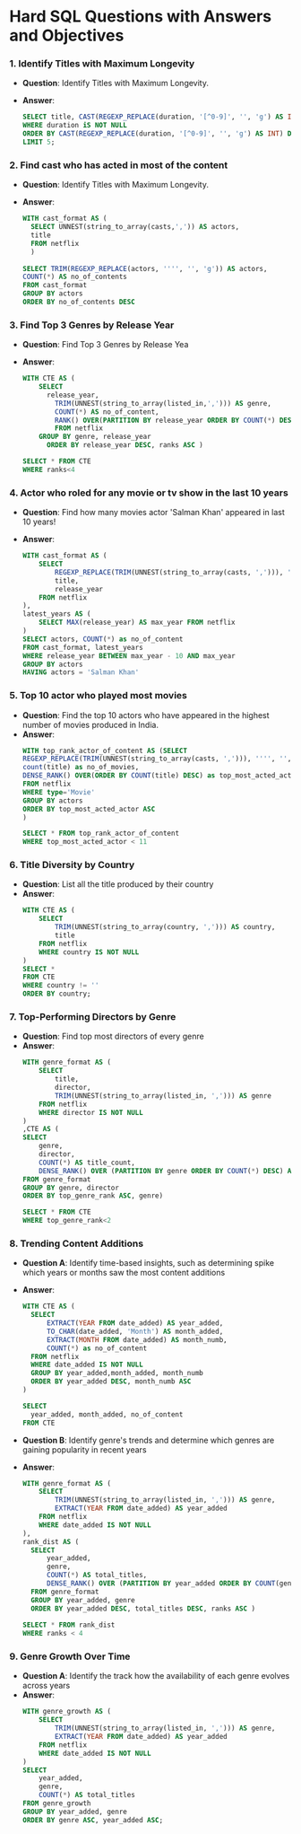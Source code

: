 <h1>Hard SQL Questions with Answers and Objectives </h1>


### 1. **Identify Titles with Maximum Longevity**

- **Question**:  Identify Titles with Maximum Longevity.

- **Answer**:
  ```sql
  SELECT title, CAST(REGEXP_REPLACE(duration, '[^0-9]', '', 'g') AS INT) FROM netflix
  WHERE duration iS NOT NULL	
  ORDER BY CAST(REGEXP_REPLACE(duration, '[^0-9]', '', 'g') AS INT) DESC 
  LIMIT 5;
  ```
    



### 2. **Find cast who has acted in most of the content**

- **Question**:  Identify Titles with Maximum Longevity.

- **Answer**:
  ```sql
  WITH cast_format AS (
  	SELECT UNNEST(string_to_array(casts,',')) AS actors, 
  	title 
  	FROM netflix
  	)
  	
  SELECT TRIM(REGEXP_REPLACE(actors, '''', '', 'g')) AS actors,
  COUNT(*) AS no_of_contents
  FROM cast_format
  GROUP BY actors
  ORDER BY no_of_contents DESC
  ```
    


### 3. **Find Top 3 Genres by Release Year**

- **Question**: Find Top 3 Genres by Release Yea

- **Answer**:
  ```sql
  WITH CTE AS (
      SELECT
        release_year,
  		  TRIM(UNNEST(string_to_array(listed_in,','))) AS genre,
  		  COUNT(*) AS no_of_content,
  		  RANK() OVER(PARTITION BY release_year ORDER BY COUNT(*) DESC) AS ranks
  		  FROM netflix 
      GROUP BY genre, release_year 
  		ORDER BY release_year DESC, ranks ASC )
  
  SELECT * FROM CTE
  WHERE ranks<4
  ```
    
### 4. **Actor who roled for any movie or tv show in the last 10 years**

- **Question**: Find how many movies actor 'Salman Khan' appeared in last 10 years!

- **Answer**:
  ```sql
  WITH cast_format AS (
      SELECT 
          REGEXP_REPLACE(TRIM(UNNEST(string_to_array(casts, ','))), '''', '', 'g') AS actors, 
          title,
          release_year
      FROM netflix
  ),
  latest_years AS (
      SELECT MAX(release_year) AS max_year FROM netflix
  )
  SELECT actors, COUNT(*) as no_of_content
  FROM cast_format, latest_years
  WHERE release_year BETWEEN max_year - 10 AND max_year
  GROUP BY actors
  HAVING actors = 'Salman Khan'
  ```

### 5. **Top 10 actor who played most movies**

- **Question**: Find the top 10 actors who have appeared in the highest number of movies produced in India.
- **Answer**:
  ```sql
  WITH top_rank_actor_of_content AS (SELECT 
  REGEXP_REPLACE(TRIM(UNNEST(string_to_array(casts, ','))), '''', '', 'g') AS actors, 
  count(title) as no_of_movies,
  DENSE_RANK() OVER(ORDER BY COUNT(title) DESC) as top_most_acted_actor
  FROM netflix
  WHERE type='Movie'
  GROUP BY actors
  ORDER BY top_most_acted_actor ASC
  )
  
  SELECT * FROM top_rank_actor_of_content
  WHERE top_most_acted_actor < 11
  ```




### 6. **Title Diversity by Country**

- **Question**: List all the title produced by their country 
- **Answer**:
  ```sql
  WITH CTE AS (
      SELECT 
          TRIM(UNNEST(string_to_array(country, ','))) AS country,
          title
      FROM netflix
      WHERE country IS NOT NULL
  )
  SELECT *
  FROM CTE
  WHERE country != ''
  ORDER BY country;
  ```


### 7. **Top-Performing Directors by Genre**

- **Question**: Find top most directors of every genre 
- **Answer**:
  ```sql
  WITH genre_format AS (
      SELECT 
          title,
          director,
          TRIM(UNNEST(string_to_array(listed_in, ','))) AS genre
      FROM netflix
      WHERE director IS NOT NULL
  )
  ,CTE AS (
  SELECT 
      genre,
      director,
      COUNT(*) AS title_count,
      DENSE_RANK() OVER (PARTITION BY genre ORDER BY COUNT(*) DESC) AS top_genre_rank
  FROM genre_format
  GROUP BY genre, director
  ORDER BY top_genre_rank ASC, genre)
  
  SELECT * FROM CTE 
  WHERE top_genre_rank<2
  ```

### 8. **Trending Content Additions**

- **Question A**: Identify time-based insights, such as determining spike which years or months saw the most content additions
- **Answer**:
  ```sql
  WITH CTE AS (
  	SELECT 
  		EXTRACT(YEAR FROM date_added) AS year_added, 
  		TO_CHAR(date_added, 'Month') AS month_added,
  		EXTRACT(MONTH FROM date_added) AS month_numb,
  		COUNT(*) as no_of_content
  	FROM netflix
  	WHERE date_added IS NOT NULL
  	GROUP BY year_added,month_added, month_numb
  	ORDER BY year_added DESC, month_numb ASC
  )
  
  SELECT 
  	year_added, month_added, no_of_content 
  FROM CTE
  ```
  

- **Question B**: Identify genre's trends and determine which genres are gaining popularity in recent years
- **Answer**:
  ```sql
  WITH genre_format AS (
      SELECT 
          TRIM(UNNEST(string_to_array(listed_in, ','))) AS genre,
          EXTRACT(YEAR FROM date_added) AS year_added
      FROM netflix
      WHERE date_added IS NOT NULL
  ),
  rank_dist AS (
  	SELECT 
      	year_added,
      	genre,
      	COUNT(*) AS total_titles,
  		DENSE_RANK() OVER (PARTITION BY year_added ORDER BY COUNT(genre) DESC) AS ranks
  	FROM genre_format
  	GROUP BY year_added, genre
  	ORDER BY year_added DESC, total_titles DESC, ranks ASC )
  	
  SELECT * FROM rank_dist
  WHERE ranks < 4

  ```

### 9. **Genre Growth Over Time**

- **Question A**: Identify the track how the availability of each genre evolves across years
- **Answer**:
  ```sql
  WITH genre_growth AS (
      SELECT 
          TRIM(UNNEST(string_to_array(listed_in, ','))) AS genre,
          EXTRACT(YEAR FROM date_added) AS year_added
      FROM netflix
      WHERE date_added IS NOT NULL
  )
  SELECT 
      year_added,
      genre,
      COUNT(*) AS total_titles
  FROM genre_growth
  GROUP BY year_added, genre
  ORDER BY genre ASC, year_added ASC;

  ```
